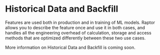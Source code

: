 # Historical Data and Backfill

Features are used both in production and in training of ML models. Raptor allows you to describe the feature once and use it in both cases, and handles all the engineering overhead of calculation, storage and access methods that are optimized differently between these two use cases.

More information on Historical Data and Backfill is coming soon.

